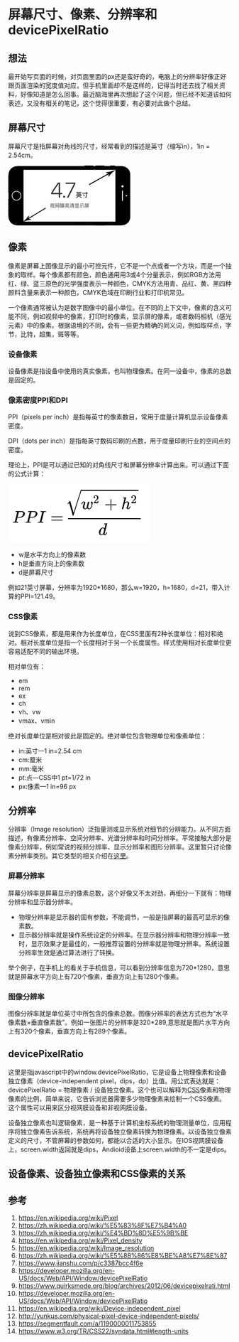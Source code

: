 # 屏幕尺寸、像素、分辨率和devicePixelRatio
## 想法
最开始写页面的时候，对页面里面的px还是蛮好奇的，电脑上的分辨率好像正好跟页面渲染的宽度值对应，但手机里面却不是这样的，记得当时还去找了相关资料，好像知道是怎么回事。最近脑海里再次想起了这个问题，但已经不知道该如何表述，又没有相关的笔记，这个觉得很重要，有必要对此做个总结。
## 屏幕尺寸
屏幕尺寸是指屏幕对角线的尺寸，经常看到的描述是英寸（缩写in），1in = 2.54cm。

![screen-inch](./images/draft11-screen-inch.png)

## 像素
像素是屏幕上图像显示的最小可控元件，它不是一个点或者一个方块，而是一个抽象的取样。每个像素都有颜色，颜色通用用3或4个分量表示，例如RGB方法用红、绿、蓝三原色的光学强度表示一种颜色，CMYK方法用青、品红、黄、黑四种颜料含量来表示一种颜色，CMYK色域在印刷行业和打印机常见。

一个像素通常被认为是数字图像中的最小单位。在不同的上下文中，像素的含义可能不同，例如视频中的像素，打印时的像素，显示屏的像素，或者数码相机（感光元素）中的像素。根据语境的不同，会有一些更为精确的同义词，例如取样点，字节，比特，超集，斑等等。

### 设备像素
设备像素是指设备中使用的真实像素，也叫物理像素。在同一设备中，像素的总数是固定的。

### 像素密度PPI和DPI
PPI（pixels per inch）是指每英寸的像素数目，常用于度量计算机显示设备像素密度。

DPI（dots per inch）是指每英寸数码印刷的点数，用于度量印刷行业的空间点的密度。

理论上，PPI是可以通过已知的对角线尺寸和屏幕分辨率计算出来。可以通过下面的公式计算：

![screen-inch](./images/draft11-math.png)
- w是水平方向上的像素数
- h是垂直方向上的像素数
- d是屏幕尺寸

例如21英寸屏幕，分辨率为1920*1680，那么w=1920，h=1680，d=21，带入计算的PPI=121.49。

### CSS像素
说到CSS像素，都是用来作为长度单位，在CSS里面有2种长度单位：相对和绝对。相对长度单位是指一个长度相对于另一个长度属性。样式使用相对长度单位更容易适配不同的输出环境。

相对单位有：
- em
- rem
- ex
- ch
- vh、vw
- vmax、vmin

绝对长度单位是相对彼此是固定的。绝对单位包含物理单位和像素单位：
- in:英寸—1 in=2.54 cm
- cm:厘米
- mm:毫米
- pt:点—CSS中1 pt=1/72 in
- px:像素—1 in=96 px
## 分辨率
分辨率（Image resolution）泛指量测或显示系统对细节的分辨能力。从不同方面描述，有像素分辨率、空间分辨率、光谱分辨率和时间分辨率。平常接触大部分是像素分辨率，例如常说的视频分辨率、显示分辨率和图形分辨率。这里暂只讨论像素分辨率类别。其它类型的相关介绍在[这里](https://en.wikipedia.org/wiki/Image_resolution)。

### 屏幕分辨率
屏幕分辨率是屏幕显示的像素总数，这个好像又不太对劲，再细分一下就有：物理分辨率和显示器分辨率。
- 物理分辨率是显示器的固有参数，不能调节，一般是指屏幕的最高可显示的像素数。
- 显示器分辨率就是操作系统设定的分辨率。在显示器分辨率和物理分辨率一致时，显示效果才是最佳的，一般推荐设置的分辨率就是物理分辨率。系统设置分辨率生效是通过算法进行了转换。

举个例子，在手机上的看关于手机信息，可以看到分辨率信息为720*1280，意思就是屏幕水平方向上有720个像素，垂直方向上有1280个像素。
### 图像分辨率
图像分辨率就是单位英寸中所包含的像素总数。图像分辨率的表达方式也为“水平像素数×垂直像素数”。例如一张图片的分辨率是320*289,意思就是图片水平方向上有320个像素，垂直方向上有289个像素。

## devicePixelRatio
这里是指javascript中的window.devicePixelRatio，它是设备上物理像素和设备独立像素（device-independent pixel，dips，dp）比值。用公式表达就是：devicePixelRatio = 物理像素 / 设备独立像素。这个也可以解释为[CSS](https://developer.mozilla.org/en-US/docs/Web/CSS)像素和物理像素的比例，简单来说，它告诉浏览器需要多少物理像素来绘制一个CSS像素。这个属性可以用来区分视网膜设备和非视网膜设备。

设备独立像素也叫逻辑像素，是一种基于计算机坐标系统的物理测量单位，应用程序将独立像素告诉系统，系统再将设备独立像素转换为物理像素。以设备独立像素定义的尺寸，不管屏幕的参数如何，都能以合适的大小显示。在IOS视网膜设备上，screen.width返回就是dips，Andioid设备上screen.width的不一定是dips。

## 设备像素、设备独立像素和CSS像素的关系

## 参考
1. https://en.wikipedia.org/wiki/Pixel
2. https://zh.wikipedia.org/wiki/%E5%83%8F%E7%B4%A0
3. https://zh.wikipedia.org/wiki/%E4%BD%8D%E5%9B%BE
4. https://en.wikipedia.org/wiki/Pixel_density
5. https://en.wikipedia.org/wiki/Image_resolution
6. https://zh.wikipedia.org/wiki/%E5%88%86%E8%BE%A8%E7%8E%87
7. https://www.jianshu.com/p/c3387bcc4f6e
8. https://developer.mozilla.org/en-US/docs/Web/API/Window/devicePixelRatio
9. https://www.quirksmode.org/blog/archives/2012/06/devicepixelrati.html
10. https://developer.mozilla.org/en-US/docs/Web/API/Window/devicePixelRatio
11. https://en.wikipedia.org/wiki/Device-independent_pixel
12. http://yunkus.com/physical-pixel-device-independent-pixels/
13. https://segmentfault.com/a/1190000011753855
14. https://www.w3.org/TR/CSS22/syndata.html#length-units
